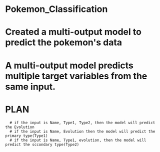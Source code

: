 # Pokemon_Classification
  # Created a multi-output model to predict the pokemon's data 
  # A multi-output model predicts multiple target variables from the same input.
  # PLAN 
      # if the input is Name, Type1, Type2, then the model will predict the Evolution
      # if the input is Name, Evolution then the model will predict the primary type(Type1)
      # if the input is Name, Type1, evolution, then the model will predict the sccondary type(Type2)
